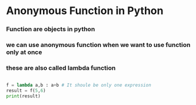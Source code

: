 # Anonymous Function in Python

### Function are objects in python

### we can use anonymous function when we want to use function only at once

### these are also called lambda function

```python

f = lambda a,b : a+b # It shoule be only one expression
result = f(5,6)
print(result)

```